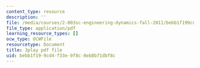 ```yaml
---
content_type: resource
description: ''
file: /media/courses/2-003sc-engineering-dynamics-fall-2011/bebb1f199cd4f33e9f8c8eb8b71dbf8c_63sIgMvBuEQ.pdf
file_type: application/pdf
learning_resource_types: []
ocw_type: OCWFile
resourcetype: Document
title: 3play pdf file
uid: bebb1f19-9cd4-f33e-9f8c-8eb8b71dbf8c
---
```

